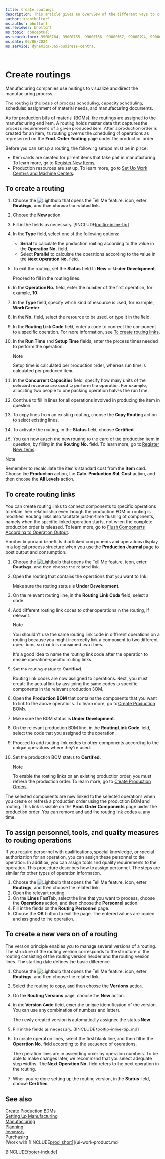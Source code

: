 ```yaml
---
title: Create routings
description: This article gives an overview of the different ways to create routings including prerequisites required and how to create routing links.
author: brentholtorf
ms.author: bholtorf
ms.reviewer: bholtorf
ms.topic: conceptual
ms.search.form: 99000764, 99000765, 99000766, 99000767, 99000794, 99000796, 99000798, 99000806, 99000808, 99000810, 99000817, 99000834, 99000835, 99000836, 99000837, 99000840, 99000841, 99000844, 99000845
ms.date: 06/06/2024
ms.service: dynamics-365-business-central

---
```

# Create routings

Manufacturing companies use routings to visualize and direct the manufacturing process.

The routing is the basis of process scheduling, capacity scheduling, scheduled assignment of material needs, and manufacturing documents.  

As for production bills of material (BOMs), the routings are assigned to the manufacturing end item. A routing holds master data that captures the process requirements of a given produced item. After a production order is created for an item, its routing governs the scheduling of operations as represented on the **Prod. Order Routing** page under the production order.  

Before you can set up a routing, the following setups must be in place:  

- Item cards are created for parent items that take part in manufacturing. To learn more, go to [Register New Items](inventory-how-register-new-items.md).
- Production resources are set up. To learn more, go to [Set Up Work Centers and Machine Centers](production-how-to-set-up-work-and-machine-centers.md).

## To create a routing

1. Choose the ![Lightbulb that opens the Tell Me feature.](media/ui-search/search_small.png "Tell me what you want to do") icon, enter **Routings**, and then choose the related link.  
2. Choose the **New** action.  
3. Fill in the fields as necessary. [!INCLUDE[tooltip-inline-tip](includes/tooltip-inline-tip_md.md)]
4. In the **Type** field, select one of the following options:
   - **Serial** to calculate the production routing according to the value in the **Operation No.** field.  
   - Select **Parallel** to calculate the operations according to the value in the **Next Operation No.** field.  
5. To edit the routing, set the **Status** field to **New** or **Under Development**.  

    Proceed to fill in the routing lines.
6. In the **Operation No.** field, enter the number of the first operation, for example,  **10**.  
7. In the **Type** field, specify which kind of resource is used, for example, **Work Center**.  
8. In the **No.** field, select the resource to be used, or type it in the field.  
9. In the **Routing Link Code** field, enter a code to connect the component to a specific operation. For more information, see [To create routing links](production-how-to-create-routings.md#to-create-routing-links).
10. In the **Run Time** and **Setup Time** fields, enter the process times needed to perform the operation.

     > [!NOTE]
     > Setup time is calculated per production order, whereas run time is calculated per produced item.  

11. In the **Concurrent Capacities** field, specify how many units of the selected resource are used to perform the operation. For example, allocating two people to one packing operation halves the run time.  
12. Continue to fill in lines for all operations involved in producing the item in question.  
13. To copy lines from an existing routing, choose the **Copy Routing** action to select existing lines.  
14. To activate the routing, in the **Status** field, choose **Certified**.  
15. You can now attach the new routing to the card of the production item in question, by filling in the **Routing No.** field. To learn more, go to [Register New Items](inventory-how-register-new-items.md).  

> [!NOTE]  
> Remember to recalculate the item's standard cost from the **Item** card. Choose the **Production** action, the **Calc. Production Std. Cost** action, and then choose the **All Levels** action.  

## To create routing links

You can create routing links to connect components to specific operations to retain their relationship even though the production BOM or routing is modified. Routing links also facilitate just-in-time flushing of components, namely when the specific linked operation starts, not when the complete production order is released. To learn more, go to [Flush Components According to Operation Output](production-how-to-flush-components-according-to-operation-output.md).  

Another important benefit is that linked components and operations display in a logical process structure when you use the **Production Journal** page to post output and consumption.  

1. Choose the ![Lightbulb that opens the Tell Me feature.](media/ui-search/search_small.png "Tell me what you want to do") icon, enter **Routings**, and then choose the related link.  
2. Open the routing that contains the operations that you want to link.  

    Make sure the routing status is **Under Development**.  

3. On the relevant routing line, in the **Routing Link Code** field, select a code.  
4. Add different routing link codes to other operations in the routing, if relevant.  

    > [!NOTE]  
    > You shouldn't use the same routing link code in different operations on a routing because you might incorrectly link a component to two different operations, so that it is consumed two times.  
    >
    > It's a good idea to name the routing link code after the operation to ensure operation-specific routing links.

5. Set the routing status to **Certified**.  

    Routing link codes are now assigned to operations. Next, you must create the actual link by assigning the same codes to specific components in the relevant production BOM.  

6. Open the **Production BOM** that contains the components that you want to link to the above operations. To learn more, go to [Create Production BOMs](production-how-to-create-production-boms.md).
7. Make sure the BOM status is **Under Development**.  
8. On the relevant production BOM line, in the **Routing Link Code** field, select the code that you assigned to the operation.  
9. Proceed to add routing link codes to other components according to the unique operations where they're used.  
10. Set the production BOM status to **Certified**.  

    > [!NOTE]  
    > To enable the routing links on an existing production order, you must refresh the production order. To learn more, go to [Create Production Orders](production-how-to-create-production-orders.md).  

The selected components are now linked to the selected operations when you create or refresh a production order using the production BOM and routing. This link is visible on the **Prod. Order Components** page under the production order. You can remove and add the routing link codes at any time.

## To assign personnel, tools, and quality measures to routing operations

If you require personnel with qualifications, special knowledge, or special authorization for an operation, you can assign these personnel to the operation. In addition, you can assign tools and quality requirements to the operation. This procedure describes how to assign personnel. The steps are similar for other types of operation information.

1. Choose the ![Lightbulb that opens the Tell Me feature.](media/ui-search/search_small.png "Tell me what you want to do") icon, enter **Routings**, and then choose the related link.  
2. Open the relevant routing.  
3. On the **Lines** FastTab, select the line that you want to process, choose the **Operations** action, and then choose the **Personnel** action.  
4. Fill in the fields on the **Routing Personnel** page.  
5. Choose the **OK** button to exit the page. The entered values are copied and assigned to the operation.  

## To create a new version of a routing

The version principle enables you to manage several versions of a routing. The structure of the routing version corresponds to the structure of the routing consisting of the routing version header and the routing version lines. The starting date defines the basic difference.  

1. Choose the ![Lightbulb that opens the Tell Me feature.](media/ui-search/search_small.png "Tell me what you want to do") icon, enter **Routings**, and then choose the related link.  
2. Select the routing to copy, and then choose the **Versions** action.  
3. On the **Routing Versions** page, choose the **New** action.
4. In the **Version Code** field, enter the unique identification of the version. You can use any combination of numbers and letters.  

    The newly created version is automatically assigned the status **New**.  
5. Fill in the fields as necessary. [!INCLUDE [tooltip-inline-tip_md](../archive/SetupAndAdministration/includes/tooltip-inline-tip_md.md)]
6. To create operation lines, select the first blank line, and then fill in the **Operation No.** field according to the sequence of operations.

    The operation lines are in ascending order by operation numbers. To be able to make changes later, we recommend that you select adequate step widths. The **Next Operation No.** field refers to the next operation in the routing.

7. When you're done setting up the routing version, in the **Status** field, choose **Certified**.

## See also

[Create Production BOMs](production-how-to-create-production-boms.md)  
[Setting Up Manufacturing](production-configure-production-processes.md)  
[Manufacturing](production-manage-manufacturing.md)  
[Planning](production-planning.md)  
[Inventory](inventory-manage-inventory.md)  
[Purchasing](purchasing-manage-purchasing.md)  
[Work with [!INCLUDE[prod_short](includes/prod_short.md)]](ui-work-product.md)  


[!INCLUDE[footer-include](includes/footer-banner.md)]
